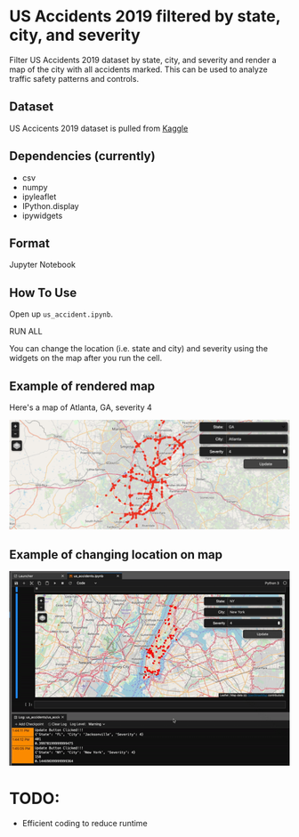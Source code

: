 # US Accidents 2019 filtered by state, city, and severity
Filter US Accidents 2019 dataset by state, city, and severity and render a map of the city with all accidents marked. This can be used to analyze traffic safety patterns and controls.

## Dataset
US Accicents 2019 dataset is pulled from [Kaggle](https://www.kaggle.com/sobhanmoosavi/us-accidents)

## Dependencies (currently)

* csv
* numpy
* ipyleaflet
* IPython.display
* ipywidgets

## Format

Jupyter Notebook

## How To Use

Open up `us_accident.ipynb`.

RUN ALL

You can change the location (i.e. state and city) and severity using the widgets on the map after you run the cell.

## Example of rendered map

Here's a map of Atlanta, GA, severity 4

![](./example.png)

## Example of changing location on map

![](./example.gif)

# TODO:

* Efficient coding to reduce runtime
